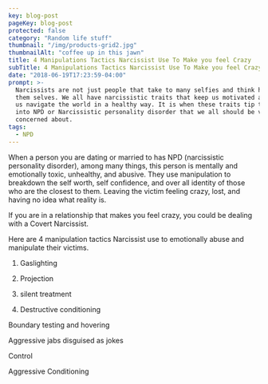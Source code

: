 ```yaml
---
key: blog-post
pageKey: blog-post
protected: false
category: "Random life stuff"
thumbnail: "/img/products-grid2.jpg"
thumbnailAlt: "coffee up in this jawn"
title: 4 Manipulations Tactics Narcissist Use To Make you feel Crazy
subTitle: 4 Manipulations Tactics Narcissist Use To Make you feel Crazy
date: "2018-06-19T17:23:59-04:00"
prompt: >-
  Narcissists are not just people that take to many selfies and think highly of
  them selves. We all have narcissistic traits that keep us motivated and help
  us navigate the world in a healthy way. It is when these traits tip the scales
  into NPD or Narcissistic personality disorder that we all should be very
  concerned about.
tags:
  - NPD
---
```


When a person you are dating or married to has NPD (narcissistic personality disorder), among many things, this person is mentally and emotionally toxic, unhealthy, and abusive. They use manipulation to breakdown the self worth, self confidence, and over all identity of those who are the closest to them. Leaving the victim feeling crazy, lost, and having no idea what reality is.

If you are in a relationship that makes you feel crazy, you could be dealing with a Covert Narcissist.

Here are 4 manipulation tactics Narcissist use to emotionally abuse and manipulate their victims.

1. Gaslighting

2. Projection

3. silent treatment

4. Destructive conditioning

Boundary testing and hovering

Aggressive jabs disguised as jokes

Control

Aggressive Conditioning
